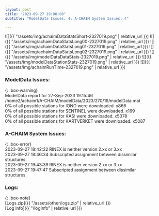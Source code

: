 ```yaml
---
layout: post
title: "2023-09-27 19:00:00"
subtitle: "ModelData Issues: 4; A-CHAIM System Issues: 4"

---
```


![]({{ "/assets/img/achaimDataStatsShort-2327019.png" | relative_url }})
![]({{ "/assets/img/achaimDataStatsLong00-2327019.png" | relative_url }})
![]({{ "/assets/img/achaimDataStatsLong01-2327019.png" | relative_url }})
![]({{ "/assets/img/achaimDataStatsLong02-2327019.png" | relative_url }})
![]({{ "/assets/img/modelDataDataStats-2327019.png" | relative_url }})
![]({{ "/assets/img/modelDataStationStats-2327019.png" | relative_url }})
![]({{ "/assets/img/achaimRunTime-2327019.png" | relative_url }})


### ModelData Issues:  
  
{: .box-warning}  
 ModelData report for 27-Sep-2023 19:15:46   
 /home2/achaim1/A-CHAIM/modelData/2023/270/19/modelData.mat   
 0% of all possible stations for IONO were downloaded. x866   
 0% of all possible stations for SENTINEL were downloaded. x169   
 0% of all possible stations for KASI were downloaded. x5378   
 0% of all possible stations for KARTVERKET were downloaded. x5087   
  
### A-CHAIM System Issues:  
  
{: .box-error}  
2023-09-27 18:42:22 RINEX is neither version 2.xx or 3.xx  
2023-09-27 18:46:34 Subscripted assignment between dissimilar structures.  
2023-09-27 19:43:39 RINEX is neither version 2.xx or 3.xx  
2023-09-27 19:47:47 Subscripted assignment between dissimilar structures.  

### Logs:  
  
{: .box-note}  
[Logs.zip]({{ "/assets/other/logs.zip" | relative_url }})  
[Log Info]({{ "/logInfo" | relative_url }})  

